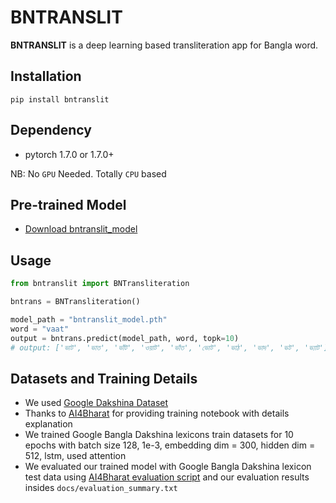 # BNTRANSLIT
__BNTRANSLIT__ is a deep learning based transliteration app for Bangla word.

## Installation
`pip install bntranslit`

## Dependency
- pytorch 1.7.0 or 1.7.0+

NB: No `GPU` Needed. Totally `CPU` based

## Pre-trained Model
- [Download bntranslit_model](https://drive.google.com/file/d/1sJlfPwkALKsjlVq-skIo5hnho-QZUKbc/view?usp=sharing)

## Usage

```py
from bntranslit import BNTransliteration

bntrans = BNTransliteration()

model_path = "bntranslit_model.pth"
word = "vaat"
output = bntrans.predict(model_path, word, topk=10)
# output: ['ভাট', 'ভাত', 'ভাঁট', 'ওয়াট', 'ভাঁত', 'ভোট', 'ভাঠ', 'ভাদ', 'ভট', 'ভ্যাট']

```

## Datasets and Training Details
- We used [Google Dakshina Dataset](https://github.com/google-research-datasets/dakshina)
- Thanks to [AI4Bharat](https://github.com/AI4Bharat/IndianNLP-Transliteration) for providing training notebook with details explanation
- We trained Google Bangla Dakshina lexicons train datasets for 10 epochs with batch size 128, 1e-3, embedding dim = 300, hidden dim = 512, lstm, used attention
- We evaluated our trained model with Google Bangla Dakshina lexicon test data using [AI4Bharat evaluation script](https://raw.githubusercontent.com/AI4Bharat/IndianNLP-Transliteration/jgeob-dev/tools/accuracy_reporter/accuracy_news.py) and our evaluation results insides `docs/evaluation_summary.txt`

